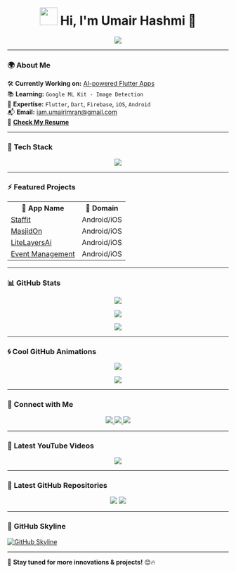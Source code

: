 <h1 align="center">
  <img src="https://media.giphy.com/media/hvRJCLFzcasrR4ia7z/giphy.gif" width="40px"> 
  Hi, I'm Umair Hashmi 🚀
</h1>

<p align="center">
  <img src="https://readme-typing-svg.herokuapp.com?font=Fira+Code&size=28&pause=1000&color=F7F7F7&center=true&vCenter=true&width=600&lines=🚀+Flutter+%26+Dart+Developer;🔥+Building+Scalable+Apps;💡+Innovating+with+Tech;🎯+Android+%26+iOS+Expert;" />
</p>

---

### 🌍 **About Me**
🛠️ **Currently Working on:** [AI-powered Flutter Apps](https://github.com/Umaiir11)  
📚 **Learning:** `Google ML Kit - Image Detection`  
🚀 **Expertise:** `Flutter`, `Dart`, `Firebase`, `iOS`, `Android`  
📬 **Email:** [iam.umairimran@gmail.com](mailto:iam.umairimran@gmail.com)  
📄 **[Check My Resume](https://drive.google.com/file/d/1ZeBnL0Lc9WqcnDBuujcCpIshkZhGoNse/view?usp=drive_link)**  

---

### 🚀 **Tech Stack**
<p align="center">
  <img src="https://skillicons.dev/icons?i=flutter,dart,firebase,androidstudio,github,git,nodejs,mongodb,figma" />
</p>

---

### ⚡ **Featured Projects**
<table align="center">
  <tr>
    <th>🚀 App Name</th>
    <th>📲 Domain</th>
  </tr>
  <tr>
    <td><a href="#">Staffit</a></td>
    <td>Android/iOS</td>
  </tr>
  <tr>
    <td><a href="#">MasjidOn</a></td>
    <td>Android/iOS</td>
  </tr>
  <tr>
    <td><a href="#">LiteLayersAi</a></td>
    <td>Android/iOS</td>
  </tr>
  <tr>
    <td><a href="#">Event Management</a></td>
    <td>Android/iOS</td>
  </tr>
</table>

---

### 📊 **GitHub Stats**
<p align="center">
  <img src="https://github-readme-stats.vercel.app/api?username=umaiir11&show_icons=true&theme=tokyonight&count_private=true" />
</p>
<p align="center">
  <img src="https://github-readme-streak-stats.herokuapp.com/?user=umaiir11&theme=tokyonight" />
</p>
<p align="center">
  <img src="https://github-readme-stats.vercel.app/api/top-langs?username=umaiir11&show_icons=true&theme=tokyonight&layout=compact" />
</p>

---

### 🌀 **Cool GitHub Animations**
<p align="center">
  <img src="https://github.com/umaiir11/umaiir11/blob/output/github-contribution-grid-snake.svg" />
</p>
<p align="center">
  <img src="https://github-profile-trophy.vercel.app/?username=umaiir11&theme=onestar&row=1&column=7&no-bg=true" />
</p>

---

### 🔗 **Connect with Me**
<p align="center">
  <a href="https://www.linkedin.com/in/umair-hashmi/" target="_blank">
    <img src="https://img.shields.io/badge/LinkedIn-0077B5?style=for-the-badge&logo=linkedin&logoColor=white"/>
  </a>
  <a href="https://instagram.com/umair.hashmiii" target="_blank">
    <img src="https://img.shields.io/badge/Instagram-E4405F?style=for-the-badge&logo=instagram&logoColor=white"/>
  </a>
  <a href="https://www.youtube.com/@umairhashmiii" target="_blank">
    <img src="https://img.shields.io/badge/YouTube-FF0000?style=for-the-badge&logo=youtube&logoColor=white"/>
  </a>
</p>

---

### 🎥 **Latest YouTube Videos**
<p align="center">
  <img src="https://github.com/umaiir11/umaiir11/assets/umaiir11/yt-latest-video.svg" />
</p>

---

### 🚀 **Latest GitHub Repositories**
<p align="center">
  <img src="https://github-readme-stats.vercel.app/api/pin/?username=umaiir11&repo=Flutter-Chat-App&theme=tokyonight" />
  <img src="https://github-readme-stats.vercel.app/api/pin/?username=umaiir11&repo=Parking-Management-App&theme=tokyonight" />
</p>

---

### 🌌 **GitHub Skyline**
[![GitHub Skyline](https://skyline.github.com/umaiir11/2023.svg)](https://skyline.github.com/umaiir11/2023)

---

🚀 **Stay tuned for more innovations & projects!** 😊🔥

